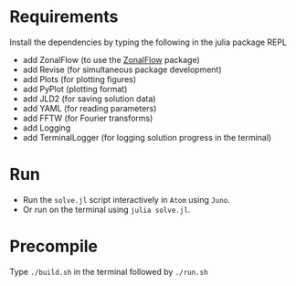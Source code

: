 # Requirements
Install the dependencies by typing the following in the julia package REPL

- add ZonalFlow (to use the [ZonalFlow](https://github.com/gvn22/ZonalFlow.jl) package)
- add Revise (for simultaneous package development)
- add Plots (for plotting figures)
- add PyPlot (plotting format)
- add JLD2 (for saving solution data)
- add YAML (for reading parameters)
- add FFTW (for Fourier transforms)
- add Logging
- add TerminalLogger (for logging solution progress in the terminal)

# Run
- Run the `solve.jl` script interactively in `Atom` using `Juno`.
- Or run on the terminal using `julia solve.jl`.

# Precompile
Type `./build.sh` in the terminal followed by `./run.sh`
